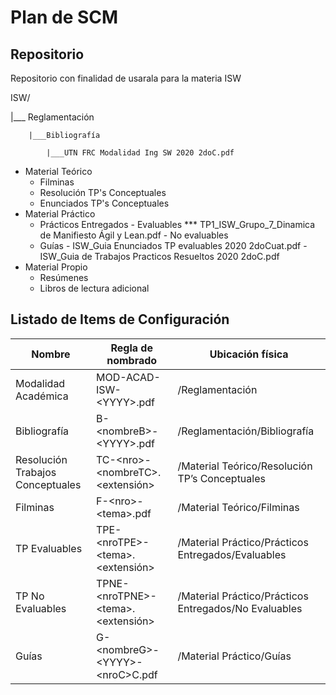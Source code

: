 # Plan de SCM

## Repositorio
Repositorio con finalidad de usarala para la materia ISW

ISW/

|___ Reglamentación

        |___Bibliografía
        
            |___UTN FRC Modalidad Ing SW 2020 2doC.pdf
  - Material Teórico
      - Filminas
      - Resolución TP's Conceptuales
      - Enunciados TP's Conceptuales
  - Material Práctico
      - Prácticos Entregados
            - Evaluables
               *** TP1_ISW_Grupo_7_Dinamica de Manifiesto Ágil y Lean.pdf
            - No evaluables
      - Guías
            - ISW_Guia Enunciados TP evaluables 2020 2doCuat.pdf
            - ISW_Guia de Trabajos Practicos Resueltos 2020 2doC.pdf
  - Material Propio
      - Resúmenes
      - Libros de lectura adicional

## Listado de Items de Configuración

| Nombre | Regla de nombrado | Ubicación física | 
| --- | --- | --- |
| Modalidad Académica | MOD-ACAD-ISW-\<YYYY\>.pdf | /Reglamentación | 
| Bibliografía | B-\<nombreB\>-\<YYYY\>.pdf | /Reglamentación/Bibliografía |
| Resolución Trabajos Conceptuales | TC-\<nro\>-\<nombreTC\>.<extensión> | /Material Teórico/Resolución TP’s Conceptuales |
| Filminas | F-\<nro\>-\<tema\>.pdf | /Material Teórico/Filminas |
| TP Evaluables | TPE-\<nroTPE\>-\<tema\>.<extensión> | /Material Práctico/Prácticos Entregados/Evaluables |
| TP No Evaluables | TPNE-\<nroTPNE\>-\<tema\>.<extensión> | /Material Práctico/Prácticos Entregados/No Evaluables |
| Guías | G-\<nombreG\>-\<YYYY\>-\<nroC\>C.pdf | /Material Práctico/Guías |

